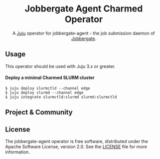 <div align="center">

# Jobbergate Agent Charmed Operator

A [Juju](https://juju.is) operator for jobbergate-agent - the job submission daemon of [Jobbergate](https://github.com/omnivector-solutions/jobbergate).

</div>

## Usage

This operator should be used with Juju 3.x or greater.

#### Deploy a minimal Charmed SLURM cluster

```shell
$ juju deploy slurmctld --channel edge
$ juju deploy slurmd --channel edge
$ juju integrate slurmctld:slurmd slurmd:slurmctld
```

## Project & Community

## License

The jobbergate-agent operator is free software, distributed under the Apache Software License, version 2.0. See the [LICENSE](./LICENSE) file for more information.

